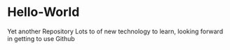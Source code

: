 # Hello-World
Yet another Repository
Lots to of new technology to learn, looking forward in getting to use Github 
